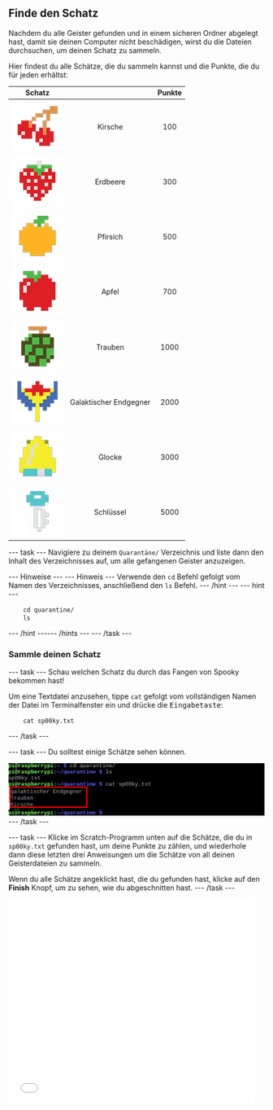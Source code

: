 ## Finde den Schatz

Nachdem du alle Geister gefunden und in einem sicheren Ordner abgelegt hast, damit sie deinen Computer nicht beschädigen, wirst du die Dateien durchsuchen, um deinen Schatz zu sammeln.

Hier findest du alle Schätze, die du sammeln kannst und die Punkte, die du für jeden erhältst:

|                       Schatz                        |                        | Punkte |
|:---------------------------------------------------:|:----------------------:|:------:|
|         ![Kirsche](images/fruitcherry.png)          |        Kirsche         |  100   |
|       ![Erdbeere](images/fruitstrawberry.png)       |        Erdbeere        |  300   |
|         ![Pfirsich](images/fruitpeach.png)          |        Pfirsich        |  500   |
|           ![Apfel](images/fruitapple.png)           |         Apfel          |  700   |
|         ![Trauben](images/fruitgrapes.png)          |        Trauben         |  1000  |
| ![Galaktischer Endgegner](images/fruitgalaxian.png) | Galaktischer Endgegner |  2000  |
|           ![Glocke](images/fruitbell.png)           |         Glocke         |  3000  |
|          ![Schlüssel](images/fruitkey.png)          |       Schlüssel        |  5000  |


--- task --- Navigiere zu deinem `Quarantäne/` Verzeichnis und liste dann den Inhalt des Verzeichnisses auf, um alle gefangenen Geister anzuzeigen.

--- Hinweise --- --- Hinweis --- Verwende den `cd` Befehl gefolgt vom Namen des Verzeichnisses, anschließend den `ls` Befehl.
--- /hint ---
 --- hint ---
```
    cd quarantine/
    ls
```    

--- /hint ------ /hints --- --- /task ---

### Sammle deinen Schatz

--- task --- Schau welchen Schatz du durch das Fangen von Spooky bekommen hast!

Um eine Textdatei anzusehen, tippe `cat` gefolgt vom vollständigen Namen der Datei im Terminalfenster ein und drücke die <kbd>Eingabetaste</kbd>:
```
    cat sp00ky.txt
```    

--- /task ---

--- task --- Du solltest einige Schätze sehen können.

![Finde den Schatz](images/findtreasure.png) --- /task ---

--- task --- Klicke im Scratch-Programm unten auf die Schätze, die du in `sp00ky.txt` gefunden hast, um deine Punkte zu zählen, und wiederhole dann diese letzten drei Anweisungen um die Schätze von all deinen Geisterdateien zu sammeln.

Wenn du alle Schätze angeklickt hast, die du gefunden hast, klicke auf den **Finish** Knopf, um zu sehen, wie du abgeschnitten hast. --- /task ---

<div class="scratch-preview">
<iframe allowtransparency="true" width="485" height="402" src="//scratch.mit.edu/projects/embed/226468273/?autostart=false" frameborder="0" allowfullscreen mark="crwd-mark"></iframe>
</div>
